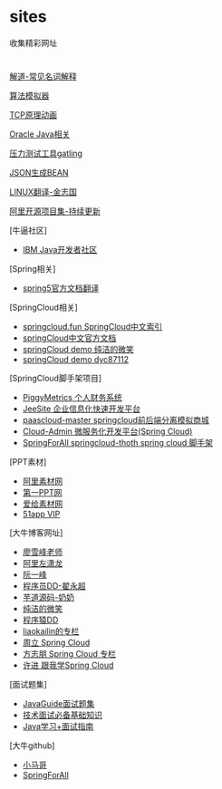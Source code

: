 # sites
收集精彩网址
# 
[解道-常见名词解释](https://www.jdon.com/springcloud.html)

[算法模拟器](https://www.cs.usfca.edu/~galles/visualization/Algorithms.html)

[TCP原理动画](https://media.pearsoncmg.com/aw/ecs_kurose_compnetwork_7/cw/content/interactiveanimations/selective-repeat-protocol/index.html)

[Oracle Java相关](http://www.oracle.com/webfolder/technetwork/tutorials/obe/java/Lambda-QuickStart/index.html#overview)

[压力测试工具gatling](https://gatling.io/)

[JSON生成BEAN](https://bejson.com/)

[LINUX翻译-金志国](http://www.jinbuguo.com/)

[阿里开源项目集-持续更新](https://yq.aliyun.com/articles/676140?utm_content=g_1000030314)

[牛逼社区]
 - [IBM Java开发者社区](https://www.ibm.com/developerworks/cn/java/)
 
[Spring相关]
 - [spring5官方文档翻译](https://lfvepclr.gitbooks.io/spring-framework-5-doc-cn/content/4/4-7.html)

[SpringCloud相关]
 - [springcloud.fun SpringCloud中文索引](http://springcloud.fun/)
 - [springCloud中文官方文档](https://springcloud.cc/)
 - [springCloud demo 纯洁的微笑](https://github.com/ityouknow/spring-cloud-examples)
 - [springCloud demo dyc87112](https://github.com/dyc87112/SpringCloud-Learning)

[SpringCloud脚手架项目]
 - [PiggyMetrics 个人财务系统](https://github.com/sqshq/PiggyMetrics)
 - [JeeSite 企业信息化快速开发平台](https://github.com/leeSmall/jeesite)
 - [paascloud-master springcloud前后端分离模拟商城](https://github.com/paascloud/paascloud-master)
 - [Cloud-Admin 微服务化开发平台(Spring Cloud)](https://gitee.com/minull/ace-security)
 - [SpringForAll springcloud-thoth spring cloud 脚手架](https://github.com/SpringForAll/springcloud-thoth)
 
[PPT素材]
 - [阿里素材网](https://www.iconfont.cn/)
 - [第一PPT网](http://www.1ppt.com/)
 - [爱给素材网](http://www.aigei.com/)
 - [51app VIP](http://tk.51app.shop/show/2G1kZ2.html)
 
[大牛博客网址]
 - [廖雪峰老师](https://www.liaoxuefeng.com/)
 - [阿里左潇龙](https://www.cnblogs.com/zuoxiaolong/)
 - [阮一峰](http://www.ruanyifeng.com/home.html)
 - [程序员DD-翟永超](http://blog.didispace.com/)
 - [芋道源码-奶奶](http://www.iocoder.cn/)
 - [纯洁的微笑]( http://www.ityouknow.com/)
 - [程序猿DD](http://blog.didispace.com/categories/Spring-Cloud/)
 - [liaokailin的专栏](http://blog.csdn.net/liaokailin/article/category/6212338)
 - [周立 Spring Cloud](http://www.itmuch.com/)
 - [方志朋 Spring Cloud 专栏](http://blog.csdn.net/column/details/15197.html)
 - [许进 跟我学Spring Cloud](http://xujin.org/categories/%E8%B7%9F%E6%88%91%E5%AD%A6Spring-Cloud/)

[面试题集]
 - [JavaGuide面试题集](https://github.com/Snailclimb/JavaGuide)
 - [技术面试必备基础知识](https://github.com/CyC2018/CS-Notes)
 - [Java学习+面试指南](https://github.com/Snailclimb/JavaGuide)
 
[大牛github]
 - [小马哥](https://github.com/mercyblitz)
 - [SpringForAll](https://github.com/SpringForAll)
